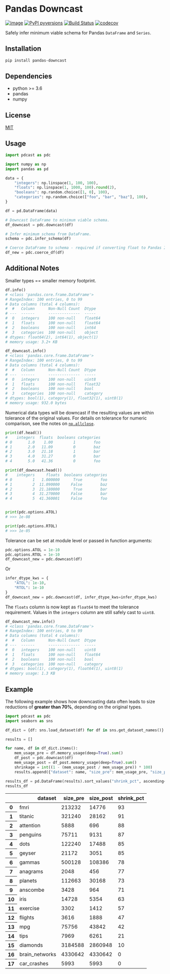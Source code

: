 Pandas Downcast
===============

[![image](https://img.shields.io/pypi/v/pandas-downcast.svg)](https://pypi.python.org/pypi/pandas-downcast)
[![PyPI pyversions](https://img.shields.io/pypi/pyversions/pandas-downcast.svg)](https://pypi.python.org/pypi/pandas-downcast/)
[![Build Status](https://travis-ci.com/domvwt/pandas-downcast.svg?branch=main)](https://travis-ci.com/domvwt/pandas-downcast)
[![codecov](https://codecov.io/gh/domvwt/pandas-downcast/branch/main/graph/badge.svg?token=TQPLURKQ9Z)](https://codecov.io/gh/domvwt/pandas-downcast)

Safely infer minimum viable schema for Pandas `DataFrame` and `Series`.

## Installation
```bash
pip install pandas-downcast
```

## Dependencies
* python >= 3.6
* pandas
* numpy

## License
[MIT](https://opensource.org/licenses/MIT)

## Usage
```python
import pdcast as pdc

import numpy as np
import pandas as pd

data = {
    "integers": np.linspace(1, 100, 100),
    "floats": np.linspace(1, 1000, 100).round(2),
    "booleans": np.random.choice([1, 0], 100),
    "categories": np.random.choice(["foo", "bar", "baz"], 100),
}

df = pd.DataFrame(data)

# Downcast DataFrame to minimum viable schema.
df_downcast = pdc.downcast(df)

# Infer minimum schema from DataFrame.
schema = pdc.infer_schema(df)

# Coerce DataFrame to schema - required if converting float to Pandas Integer.
df_new = pdc.coerce_df(df)
```

## Additional Notes
Smaller types == smaller memory footprint.
```python
df.info()
# <class 'pandas.core.frame.DataFrame'>
# RangeIndex: 100 entries, 0 to 99
# Data columns (total 4 columns):
#  #   Column      Non-Null Count  Dtype  
# ---  ------      --------------  -----  
#  0   integers    100 non-null    float64
#  1   floats      100 non-null    float64
#  2   booleans    100 non-null    int64  
#  3   categories  100 non-null    object 
# dtypes: float64(2), int64(1), object(1)
# memory usage: 3.2+ KB

df_downcast.info()
# <class 'pandas.core.frame.DataFrame'>
# RangeIndex: 100 entries, 0 to 99
# Data columns (total 4 columns):
#  #   Column      Non-Null Count  Dtype   
# ---  ------      --------------  -----   
#  0   integers    100 non-null    uint8   
#  1   floats      100 non-null    float32 
#  2   booleans    100 non-null    bool    
#  3   categories  100 non-null    category
# dtypes: bool(1), category(1), float32(1), uint8(1)
# memory usage: 932.0 bytes
```

Numerical data types will be downcast if the resulting values are within tolerance of the original values.
For details on tolerance for numeric comparison, see the notes on [`np.allclose`](https://numpy.org/doc/stable/reference/generated/numpy.allclose.html).
```python
print(df.head())
#    integers  floats  booleans categories
# 0       1.0    1.00         1        foo
# 1       2.0   11.09         0        baz
# 2       3.0   21.18         1        bar
# 3       4.0   31.27         0        bar
# 4       5.0   41.36         0        foo

print(df_downcast.head())
#    integers     floats  booleans categories
# 0         1   1.000000      True        foo
# 1         2  11.090000     False        baz
# 2         3  21.180000      True        bar
# 3         4  31.270000     False        bar
# 4         5  41.360001     False        foo


print(pdc.options.ATOL)
# >>> 1e-08

print(pdc.options.RTOL)
# >>> 1e-05
```
Tolerance can be set at module level or passed in function arguments:
```python
pdc.options.ATOL = 1e-10
pdc.options.RTOL = 1e-10
df_downcast_new = pdc.downcast(df)
```
Or
```python
infer_dtype_kws = {
    "ATOL": 1e-10,
    "RTOL": 1e-10
}
df_downcast_new = pdc.downcast(df, infer_dtype_kws=infer_dtype_kws)
```
The `floats` column is now kept as `float64` to meet the tolerance requirement. 
Values in the `integers` column are still safely cast to `uint8`.
```python
df_downcast_new.info()
# <class 'pandas.core.frame.DataFrame'>
# RangeIndex: 100 entries, 0 to 99
# Data columns (total 4 columns):
#  #   Column      Non-Null Count  Dtype   
# ---  ------      --------------  -----   
#  0   integers    100 non-null    uint8   
#  1   floats      100 non-null    float64 
#  2   booleans    100 non-null    bool    
#  3   categories  100 non-null    category
# dtypes: bool(1), category(1), float64(1), uint8(1)
# memory usage: 1.3 KB
```

## Example
The following example shows how downcasting data often leads to size reductions of **greater than 70%**, depending on the original types.

```python
import pdcast as pdc
import seaborn as sns

df_dict = {df: sns.load_dataset(df) for df in sns.get_dataset_names()}

results = []

for name, df in df_dict.items():
    mem_usage_pre = df.memory_usage(deep=True).sum()
    df_post = pdc.downcast(df)
    mem_usage_post = df_post.memory_usage(deep=True).sum()
    shrinkage = int((1 - (mem_usage_post / mem_usage_pre)) * 100)
    results.append({"dataset": name, "size_pre": mem_usage_pre, "size_post": mem_usage_post, "shrink_pct": shrinkage})

results_df = pd.DataFrame(results).sort_values("shrink_pct", ascending=False).reset_index()
results_df
```

<table class="dataframe">
  <thead>
    <tr style="text-align: right;">
      <th></th>
      <th>dataset</th>
      <th>size_pre</th>
      <th>size_post</th>
      <th>shrink_pct</th>
    </tr>
  </thead>
  <tbody>
    <tr>
      <th>0</th>
      <td>fmri</td>
      <td>213232</td>
      <td>14776</td>
      <td>93</td>
    </tr>
    <tr>
      <th>1</th>
      <td>titanic</td>
      <td>321240</td>
      <td>28162</td>
      <td>91</td>
    </tr>
    <tr>
      <th>2</th>
      <td>attention</td>
      <td>5888</td>
      <td>696</td>
      <td>88</td>
    </tr>
    <tr>
      <th>3</th>
      <td>penguins</td>
      <td>75711</td>
      <td>9131</td>
      <td>87</td>
    </tr>
    <tr>
      <th>4</th>
      <td>dots</td>
      <td>122240</td>
      <td>17488</td>
      <td>85</td>
    </tr>
    <tr>
      <th>5</th>
      <td>geyser</td>
      <td>21172</td>
      <td>3051</td>
      <td>85</td>
    </tr>
    <tr>
      <th>6</th>
      <td>gammas</td>
      <td>500128</td>
      <td>108386</td>
      <td>78</td>
    </tr>
    <tr>
      <th>7</th>
      <td>anagrams</td>
      <td>2048</td>
      <td>456</td>
      <td>77</td>
    </tr>
    <tr>
      <th>8</th>
      <td>planets</td>
      <td>112663</td>
      <td>30168</td>
      <td>73</td>
    </tr>
    <tr>
      <th>9</th>
      <td>anscombe</td>
      <td>3428</td>
      <td>964</td>
      <td>71</td>
    </tr>
    <tr>
      <th>10</th>
      <td>iris</td>
      <td>14728</td>
      <td>5354</td>
      <td>63</td>
    </tr>
    <tr>
      <th>11</th>
      <td>exercise</td>
      <td>3302</td>
      <td>1412</td>
      <td>57</td>
    </tr>
    <tr>
      <th>12</th>
      <td>flights</td>
      <td>3616</td>
      <td>1888</td>
      <td>47</td>
    </tr>
    <tr>
      <th>13</th>
      <td>mpg</td>
      <td>75756</td>
      <td>43842</td>
      <td>42</td>
    </tr>
    <tr>
      <th>14</th>
      <td>tips</td>
      <td>7969</td>
      <td>6261</td>
      <td>21</td>
    </tr>
    <tr>
      <th>15</th>
      <td>diamonds</td>
      <td>3184588</td>
      <td>2860948</td>
      <td>10</td>
    </tr>
    <tr>
      <th>16</th>
      <td>brain_networks</td>
      <td>4330642</td>
      <td>4330642</td>
      <td>0</td>
    </tr>
    <tr>
      <th>17</th>
      <td>car_crashes</td>
      <td>5993</td>
      <td>5993</td>
      <td>0</td>
    </tr>
  </tbody>
</table>

